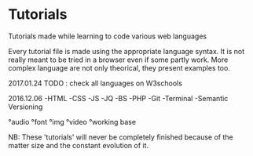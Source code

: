 # Tutorials
Tutorials made while learning to code various web languages

Every tutorial file is made using the appropriate language syntax. 
It is not really meant to be tried in a browser even if some partly work.
More complex language are not only theorical, they present examples too.

2017.01.24
TODO : check all languages on W3schools

2016.12.06
-HTML
-CSS
-JS
-JQ
-BS
-PHP
-Git
-Terminal
-Semantic Versioning

°audio
°font
°img
°video
°working base


NB: These 'tutorials' will never be completely finished because of the matter size and the constant evolution of it.
